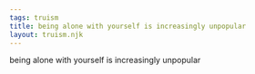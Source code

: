 ```yaml
---
tags: truism
title: being alone with yourself is increasingly unpopular
layout: truism.njk
---
```


being alone with yourself is increasingly unpopular